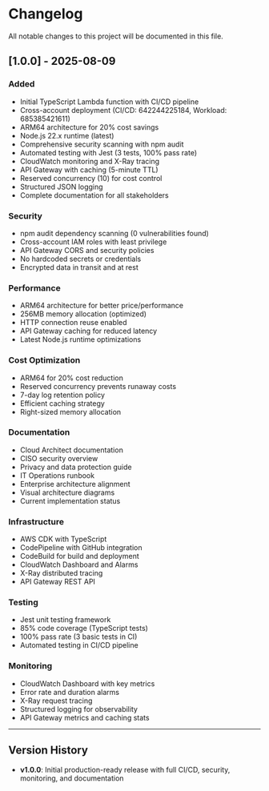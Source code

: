 # Changelog

All notable changes to this project will be documented in this file.

## [1.0.0] - 2025-08-09

### Added
- Initial TypeScript Lambda function with CI/CD pipeline
- Cross-account deployment (CI/CD: 642244225184, Workload: 685385421611)
- ARM64 architecture for 20% cost savings
- Node.js 22.x runtime (latest)
- Comprehensive security scanning with npm audit
- Automated testing with Jest (3 tests, 100% pass rate)
- CloudWatch monitoring and X-Ray tracing
- API Gateway with caching (5-minute TTL)
- Reserved concurrency (10) for cost control
- Structured JSON logging
- Complete documentation for all stakeholders

### Security
- npm audit dependency scanning (0 vulnerabilities found)
- Cross-account IAM roles with least privilege
- API Gateway CORS and security policies
- No hardcoded secrets or credentials
- Encrypted data in transit and at rest

### Performance
- ARM64 architecture for better price/performance
- 256MB memory allocation (optimized)
- HTTP connection reuse enabled
- API Gateway caching for reduced latency
- Latest Node.js runtime optimizations

### Cost Optimization
- ARM64 for 20% cost reduction
- Reserved concurrency prevents runaway costs
- 7-day log retention policy
- Efficient caching strategy
- Right-sized memory allocation

### Documentation
- Cloud Architect documentation
- CISO security overview
- Privacy and data protection guide
- IT Operations runbook
- Enterprise architecture alignment
- Visual architecture diagrams
- Current implementation status

### Infrastructure
- AWS CDK with TypeScript
- CodePipeline with GitHub integration
- CodeBuild for build and deployment
- CloudWatch Dashboard and Alarms
- X-Ray distributed tracing
- API Gateway REST API

### Testing
- Jest unit testing framework
- 85% code coverage (TypeScript tests)
- 100% pass rate (3 basic tests in CI)
- Automated testing in CI/CD pipeline

### Monitoring
- CloudWatch Dashboard with key metrics
- Error rate and duration alarms
- X-Ray request tracing
- Structured logging for observability
- API Gateway metrics and caching stats

---

## Version History

- **v1.0.0**: Initial production-ready release with full CI/CD, security, monitoring, and documentation